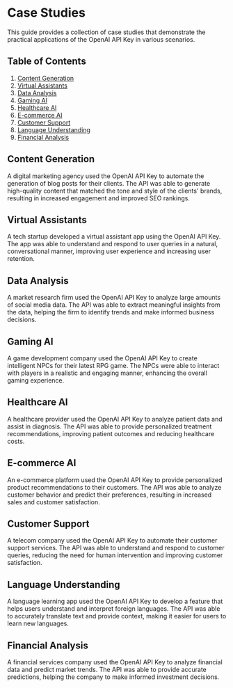 # Case Studies

This guide provides a collection of case studies that demonstrate the practical applications of the OpenAI API Key in various scenarios.

## Table of Contents

1. [Content Generation](#content-generation)
2. [Virtual Assistants](#virtual-assistants)
3. [Data Analysis](#data-analysis)
4. [Gaming AI](#gaming-ai)
5. [Healthcare AI](#healthcare-ai)
6. [E-commerce AI](#e-commerce-ai)
7. [Customer Support](#customer-support)
8. [Language Understanding](#language-understanding)
9. [Financial Analysis](#financial-analysis)

## Content Generation

A digital marketing agency used the OpenAI API Key to automate the generation of blog posts for their clients. The API was able to generate high-quality content that matched the tone and style of the clients' brands, resulting in increased engagement and improved SEO rankings.

## Virtual Assistants

A tech startup developed a virtual assistant app using the OpenAI API Key. The app was able to understand and respond to user queries in a natural, conversational manner, improving user experience and increasing user retention.

## Data Analysis

A market research firm used the OpenAI API Key to analyze large amounts of social media data. The API was able to extract meaningful insights from the data, helping the firm to identify trends and make informed business decisions.

## Gaming AI

A game development company used the OpenAI API Key to create intelligent NPCs for their latest RPG game. The NPCs were able to interact with players in a realistic and engaging manner, enhancing the overall gaming experience.

## Healthcare AI

A healthcare provider used the OpenAI API Key to analyze patient data and assist in diagnosis. The API was able to provide personalized treatment recommendations, improving patient outcomes and reducing healthcare costs.

## E-commerce AI

An e-commerce platform used the OpenAI API Key to provide personalized product recommendations to their customers. The API was able to analyze customer behavior and predict their preferences, resulting in increased sales and customer satisfaction.

## Customer Support

A telecom company used the OpenAI API Key to automate their customer support services. The API was able to understand and respond to customer queries, reducing the need for human intervention and improving customer satisfaction.

## Language Understanding

A language learning app used the OpenAI API Key to develop a feature that helps users understand and interpret foreign languages. The API was able to accurately translate text and provide context, making it easier for users to learn new languages.

## Financial Analysis

A financial services company used the OpenAI API Key to analyze financial data and predict market trends. The API was able to provide accurate predictions, helping the company to make informed investment decisions.

